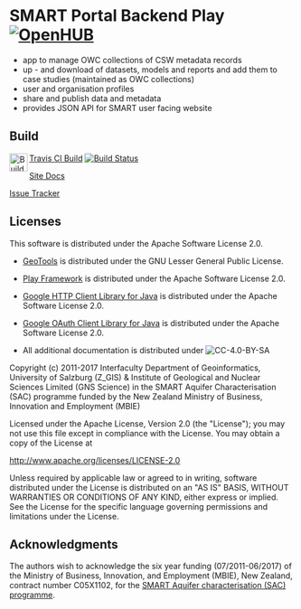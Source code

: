 # SMART Portal Backend Play [![OpenHUB](https://www.openhub.net/p/smart-portal-backend/widgets/project_thin_badge.gif)](https://www.openhub.net/p/smart-portal-backend)



- app to manage OWC collections of CSW metadata records
- up - and download of datasets, models and reports and add them to case studies (maintained as OWC collections)
- user and organisation profiles
- share and publish data and metadata
- provides JSON API for SMART user facing website

## Build

<p><a href="https://api.travis-ci.org/repos/ZGIS/smart-portal-backend/builds.atom"><img src="https://upload.wikimedia.org/wikipedia/en/4/43/Feed-icon.svg" align="left" height="32" width="32" alt="Builds Feed"></a></p>

[Travis CI Build](https://travis-ci.org/ZGIS/smart-portal-backend) [![Build Status](https://travis-ci.org/ZGIS/smart-portal-backend.svg)](https://travis-ci.org/ZGIS/smart-portal-backend)

[Site Docs](https://zgis.github.io/smart-portal-backend/)

[Issue Tracker](https://github.com/ZGIS/smart-portal-backend/issues)


## Licenses

This software is distributed under the Apache Software License 2.0.

- [GeoTools](http://geotools.org/about.html) is distributed under the GNU Lesser General Public License.
- [Play Framework](https://www.playframework.com/) is distributed under the Apache Software License 2.0.
- [Google HTTP Client Library for Java](https://github.com/google/google-http-java-client) is distributed under the Apache Software License 2.0.
- [Google OAuth Client Library for Java](https://github.com/google/google-oauth-java-client) is distributed under the Apache Software License 2.0.

- All additional documentation is distributed under  ![CC-4.0-BY-SA](https://licensebuttons.net/l/by-sa/4.0/88x31.png)

Copyright (c) 2011-2017 Interfaculty Department of Geoinformatics, University of
Salzburg (Z_GIS) & Institute of Geological and Nuclear Sciences Limited (GNS Science)
in the SMART Aquifer Characterisation (SAC) programme funded by the New Zealand
Ministry of Business, Innovation and Employment (MBIE)

Licensed under the Apache License, Version 2.0 (the "License");
you may not use this file except in compliance with the License.
You may obtain a copy of the License at

  http://www.apache.org/licenses/LICENSE-2.0

Unless required by applicable law or agreed to in writing, software
distributed under the License is distributed on an "AS IS" BASIS,
WITHOUT WARRANTIES OR CONDITIONS OF ANY KIND, either express or implied.
See the License for the specific language governing permissions and
limitations under the License.

## Acknowledgments

The authors wish to acknowledge the six year funding (07/2011-06/2017) of the
Ministry of Business, Innovation, and Employment (MBIE), New Zealand,
contract number C05X1102, for the [SMART Aquifer characterisation (SAC) programme](http://www.gns.cri.nz/Home/Our-Science/Environment-and-Materials/Groundwater/Research-Programmes/SMART-Aquifer-Characterisation).
